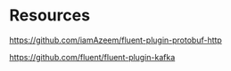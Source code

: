 # Resources

https://github.com/iamAzeem/fluent-plugin-protobuf-http

https://github.com/fluent/fluent-plugin-kafka
